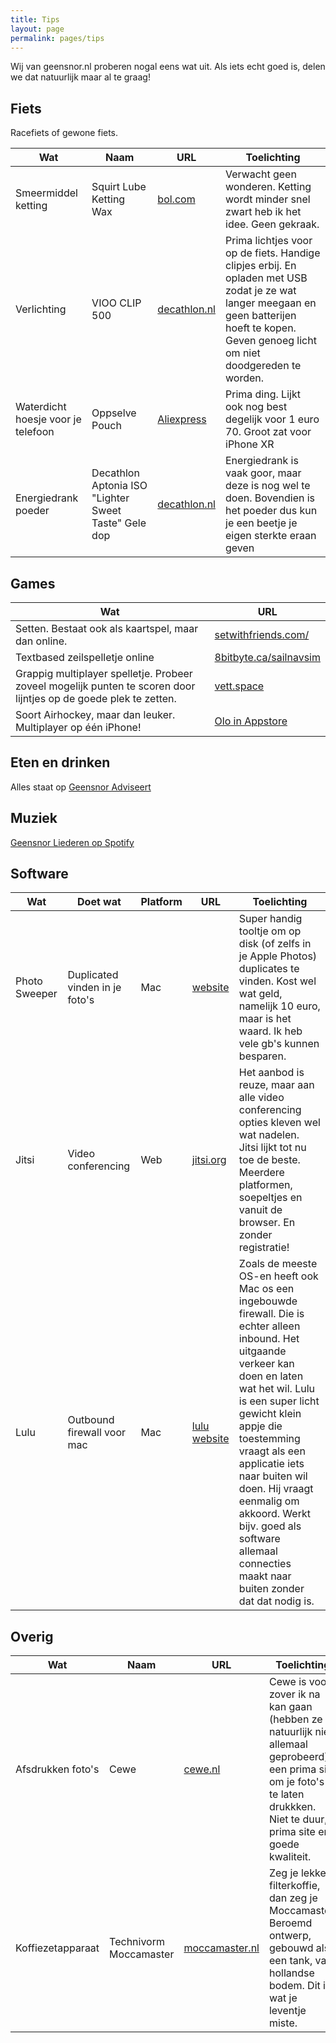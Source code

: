 ```yaml
---
title: Tips
layout: page
permalink: pages/tips
---
```


Wij van geensnor.nl proberen nogal eens wat uit. Als iets echt goed is, delen we dat natuurlijk maar al te graag!


## Fiets
Racefiets of gewone fiets.  

| Wat | Naam | URL | Toelichting |
|-----|------|-----|-------------|
|Smeermiddel ketting|Squirt Lube Ketting Wax|[bol.com](https://partner.bol.com/click/click?p=2&t=url&s=1122314&f=TXL&url=https%3A%2F%2Fwww.bol.com%2Fnl%2Fp%2Fsquirt-dry-lube-kettingwax-120ml%2F9200000023285781%2F&name=SQUIRT%20-%20DRY%20LUBE%20KETTINGWAX%20120ML)|Verwacht geen wonderen. Ketting wordt minder snel zwart heb ik het idee. Geen gekraak.|
|Verlichting|VIOO CLIP 500|[decathlon.nl](https://www.decathlon.nl/p/set-led-fietsverlichting-vioo-clip-500-voor-en-achterlicht-zwart-usb/_/R-p-301360?mc=8501200&c=ZWART)|Prima lichtjes voor op de fiets. Handige clipjes erbij. En opladen met USB zodat je ze wat langer meegaan en geen batterijen hoeft te kopen. Geven genoeg licht om niet doodgereden te worden.|
|Waterdicht hoesje voor je telefoon|Oppselve Pouch|[Aliexpress](https://nl.aliexpress.com/item/Waterdichte-Mobiele-Telefoon-Case-Voor-iPhone-X-Xs-Max-Xr-8-7-Samsung-S9-Clear-PVC/32858636361.html?spm=a2g0s.9042311.0.0.26344c4dvzxDl1)|Prima ding. Lijkt ook nog best degelijk voor 1 euro 70. Groot zat voor iPhone XR|
|Energiedrank poeder|Decathlon Aptonia ISO "Lighter Sweet Taste" Gele dop|[decathlon.nl](https://www.decathlon.nl/p/poeder-voor-isotone-dorstlesser-iso-rode-vruchten-650-g/_/R-p-9831?mc=8335609&fl=Citroen)|Energiedrank is vaak goor, maar deze is nog wel te doen. Bovendien is het poeder dus kun je een beetje je eigen sterkte eraan geven|



## Games

| Wat | URL |
|-----|-----|
|Setten. Bestaat ook als kaartspel, maar dan online.|[setwithfriends.com/](https://setwithfriends.com/)|
|Textbased zeilspelletje online|[8bitbyte.ca/sailnavsim](https://8bitbyte.ca/sailnavsim)|
|Grappig multiplayer spelletje. Probeer zoveel mogelijk punten te scoren door lijntjes op de goede plek te zetten.|[vett.space](https://vett.space/)|
|Soort Airhockey, maar dan leuker. Multiplayer op één iPhone!|[Olo in Appstore](https://apps.apple.com/us/app/olo-game/id529826126)|


## Eten en drinken
Alles staat op [Geensnor Adviseert](https://advies.geensnor.nl)

## Muziek
[Geensnor Liederen op Spotify](https://open.spotify.com/playlist/2hNmcKMRceaxyCfF9jhBYy?si=YdmdWT1dRPmHauugxTxkYQ)

## Software

|Wat|Doet wat|Platform|URL|Toelichting|
|---|--------|--------|---|-----------|
|Photo Sweeper|Duplicated vinden in je foto's|Mac|[website](https://overmacs.com/)|Super handig tooltje om op disk (of zelfs in je Apple Photos) duplicates te vinden. Kost wel wat geld, namelijk 10 euro, maar is het waard. Ik heb vele gb's kunnen besparen.|
|Jitsi|Video conferencing|Web|[jitsi.org](https://jitsi.org/)|Het aanbod is reuze, maar aan alle video conferencing opties kleven wel wat nadelen. Jitsi lijkt tot nu toe de beste. Meerdere platformen, soepeltjes en vanuit de browser. En zonder registratie!|
|Lulu|Outbound firewall voor mac|Mac|[lulu website](https://objective-see.com/products/lulu.html)|Zoals de meeste OS-en heeft ook Mac os een ingebouwde firewall. Die is echter alleen inbound. Het uitgaande verkeer kan doen en laten wat het wil. Lulu is een super licht gewicht klein appje die toestemming vraagt als een applicatie iets naar buiten wil doen. Hij vraagt eenmalig om akkoord. Werkt bijv. goed als software allemaal connecties maakt naar buiten zonder dat dat nodig is. |

## Overig

|Wat|Naam    |URL|Toelichting|
|---|--------|---|-----------|
|Afsdrukken foto's|Cewe|[cewe.nl](https://cewe.nl)|Cewe is voor zover ik na kan gaan (hebben ze natuurlijk niet allemaal geprobeerd) een prima site om je foto's af te laten drukkken. Niet te duur, prima site en goede kwaliteit.|
|Koffiezetapparaat|Technivorm Moccamaster|[moccamaster.nl](https://www.moccamaster.nl)|Zeg je lekkere filterkoffie, dan zeg je Moccamaster. Beroemd ontwerp, gebouwd als een tank, van hollandse bodem. Dit is wat je leventje miste.|
